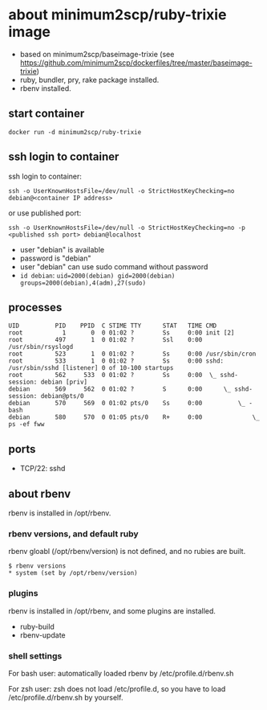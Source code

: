 # about minimum2scp/ruby-trixie image

 * based on minimum2scp/baseimage-trixie (see https://github.com/minimum2scp/dockerfiles/tree/master/baseimage-trixie)
 * ruby, bundler, pry, rake package installed.
 * rbenv installed.

## start container

```
docker run -d minimum2scp/ruby-trixie
```

## ssh login to container

ssh login to container:

```
ssh -o UserKnownHostsFile=/dev/null -o StrictHostKeyChecking=no debian@<container IP address>
```

or use published port:

```
ssh -o UserKnownHostsFile=/dev/null -o StrictHostKeyChecking=no -p <published ssh port> debian@localhost
```

 * user "debian" is available
 * password is "debian"
 * user "debian" can use sudo command without password
 * `id debian`: `uid=2000(debian) gid=2000(debian) groups=2000(debian),4(adm),27(sudo)`

## processes

```
UID          PID    PPID  C STIME TTY      STAT   TIME CMD
root           1       0  0 01:02 ?        Ss     0:00 init [2]
root         497       1  0 01:02 ?        Ssl    0:00 /usr/sbin/rsyslogd
root         523       1  0 01:02 ?        Ss     0:00 /usr/sbin/cron
root         533       1  0 01:02 ?        Ss     0:00 sshd: /usr/sbin/sshd [listener] 0 of 10-100 startups
root         562     533  0 01:02 ?        Ss     0:00  \_ sshd-session: debian [priv]
debian       569     562  0 01:02 ?        S      0:00      \_ sshd-session: debian@pts/0
debian       570     569  0 01:02 pts/0    Ss     0:00          \_ -bash
debian       580     570  0 01:05 pts/0    R+     0:00              \_ ps -ef fww
```

## ports

 * TCP/22: sshd

## about rbenv

rbenv is installed in /opt/rbenv.

### rbenv versions, and default ruby

rbenv gloabl (/opt/rbenv/version) is not defined, and no rubies are built.

```
$ rbenv versions
* system (set by /opt/rbenv/version)
```

### plugins

rbenv is installed in /opt/rbenv, and some plugins are installed.

 * ruby-build
 * rbenv-update

### shell settings

For bash user: automatically loaded rbenv by /etc/profile.d/rbenv.sh

For zsh user: zsh does not load /etc/profile.d, so you have to load /etc/profile.d/rbenv.sh by yourself.


